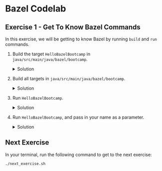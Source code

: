 # Bazel Codelab

## Exercise 1 - Get To Know Bazel Commands
In this exercise, we will be getting to know Bazel by running `build` and `run` commands.

1. Build the target `HelloBazelBootcamp` in `java/src/main/java/bazel/bootcamp`.
    <details><summary>Solution</summary>

    ```
    bazel build //java/src/main/java/bazel/bootcamp:HelloBazelBootcamp
    ```
    </details>
1. Build all targets in `java/src/main/java/bazel/bootcamp`.
   <details><summary>Solution</summary>

    ```
    bazel build //java/src/main/java/bazel/bootcamp/...
    ```
    </details>
1. Run `HelloBazelBootcamp`.
   <details><summary>Solution</summary>

    ```
    bazel run //java/src/main/java/bazel/bootcamp:HelloBazelBootcamp
    ```
    </details>
1. Run `HelloBazelBootcamp`, and pass in your name as a parameter.
   <details><summary>Solution</summary>
   
    ```
    bazel run //java/src/main/java/bazel/bootcamp:HelloBazelBootcamp -- "Jane"
    ```
    </details>

## Next Exercise
In your terminal, run the following command to get to the next exercise:
```
./next_exercise.sh
```

